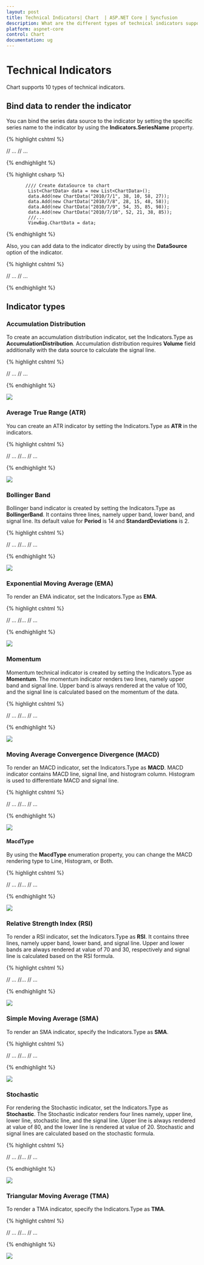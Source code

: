 ```yaml
---
layout: post
title: Technical Indicators| Chart  | ASP.NET Core | Syncfusion
description: What are the different types of technical indicators supported in Essential Chart for financial analysis.
platform: aspnet-core
control: Chart
documentation: ug
---
```


# Technical Indicators

Chart supports 10 types of technical indicators. 

## Bind data to render the indicator

You can bind the series data source to the indicator by setting the specific series name to the indicator by using the **Indicators.SeriesName** property.

{% highlight cshtml %}

<ej-chart id="chartContainer">
    // ...
    <e-chart-series>
        <e-series x-name="XDate" high="High" low="Low"open="Open" close="Close" name="Hilo" datasource="ViewBag.ChartData">
        </e-series>
    </e-chart-series>
    <e-indicators>
        <e-indicator series-name="Hilo"></e-indicator>
    </e-indicators>
    // ...
</ej-chart>

{% endhighlight %}

{% highlight csharp %}

           //// Create dataSource to chart
            List<ChartData> data = new List<ChartData>();
            data.Add(new ChartData("2010/7/1", 38, 10, 58, 27));
            data.Add(new ChartData("2010/7/8", 28, 15, 48, 58));
            data.Add(new ChartData("2010/7/9", 54, 35, 85, 98));
            data.Add(new ChartData("2010/7/10", 52, 21, 38, 85));
            ///...
            ViewBag.ChartData = data;

{% endhighlight %}

Also, you can add data to the indicator directly by using the **DataSource** option of the indicator.

{% highlight cshtml %}

<ej-chart id="chartContainer">
    // ...
    <e-indicators>
        <e-indicator x-name="XDate" high="High" low="Low"open="Open" close="Close" datasource="ViewBag.ChartData"></e-indicator>
    </e-indicators>
    // ...
</ej-chart>

{% endhighlight %}
	
## Indicator types

### Accumulation Distribution

To create an accumulation distribution indicator, set the Indicators.Type as **AccumulationDistribution**. Accumulation distribution requires **Volume** field additionally with the data source to calculate the signal line.

{% highlight cshtml %}

<ej-chart id="chartContainer">
    // ...
    <e-chart-series>
        <e-series x-name="XDate" high="High" low="Low"open="Open" close="Close" volume="Volume" name="Hilo" datasource="ViewBag.ChartData">
        </e-series>
    </e-chart-series>
    <e-indicators>
        <e-indicator type="AccumulationDistribution" series-name="Hilo"></e-indicator>
    </e-indicators>
    // ...
</ej-chart>

{% endhighlight %}

![](Technical-Indicators_images/Technical-Indicators_img1.png)


### Average True Range (ATR)

You can create an ATR indicator by setting the Indicators.Type as **ATR** in the indicators. 

{% highlight cshtml %}

<ej-chart id="chartContainer">
    // ...
    <e-chart-series>
        //...
    </e-chart-series>
    <e-indicators>
        <e-indicator type="ATR"></e-indicator>
    </e-indicators>
    // ...
</ej-chart>

{% endhighlight %}

![](Technical-Indicators_images/Technical-Indicators_img2.png)


### Bollinger Band 

Bollinger band indicator is created by setting the Indicators.Type as **BollingerBand**. It contains three lines, namely upper band, lower band, and signal line. Its default value for **Period** is 14 and **StandardDeviations** is 2.

{% highlight cshtml %}

<ej-chart id="chartContainer">
    // ...
    <e-chart-series>
        //...
    </e-chart-series>
    <e-indicators>
        <e-indicator type="BollingerBand"></e-indicator>
    </e-indicators>
    // ...
</ej-chart>

{% endhighlight %}

![](Technical-Indicators_images/Technical-Indicators_img3.png)


### Exponential Moving Average (EMA)

To render an EMA indicator, set the Indicators.Type as **EMA**.  

{% highlight cshtml %}

<ej-chart id="chartContainer">
    // ...
    <e-chart-series>
        //...
    </e-chart-series>
    <e-indicators>
        <e-indicator type="EMA"></e-indicator>
    </e-indicators>
    // ...
</ej-chart>

{% endhighlight %}

![](Technical-Indicators_images/Technical-Indicators_img4.png)

### Momentum 

Momentum technical indicator is created by setting the Indicators.Type as **Momentum**. The momentum indicator renders two lines, namely upper band and signal line. Upper band is always rendered at the value of 100, and the signal line is calculated based on the momentum of the data.

{% highlight cshtml %}

<ej-chart id="chartContainer">
    // ...
    <e-chart-series>
        //...
    </e-chart-series>
    <e-indicators>
        <e-indicator type="Momentum"></e-indicator>
    </e-indicators>
    // ...
</ej-chart>

{% endhighlight %}

![](Technical-Indicators_images/Technical-Indicators_img5.png)

### Moving Average Convergence Divergence (MACD)

To render an MACD indicator, set the Indicators.Type as **MACD**. MACD indicator contains MACD line, signal line, and histogram column. Histogram is used to differentiate MACD and signal line.

{% highlight cshtml %}

<ej-chart id="chartContainer">
    // ...
    <e-chart-series>
        //...
    </e-chart-series>
    <e-indicators>
        <e-indicator type="MACD"></e-indicator>
    </e-indicators>
    // ...
</ej-chart>

{% endhighlight %}

![](Technical-Indicators_images/Technical-Indicators_img6.png)

#### MacdType

By using the **MacdType** enumeration property, you can change the MACD rendering type to Line, Histogram, or Both. 

{% highlight cshtml %}

<ej-chart id="chartContainer">
    // ...
    <e-chart-series>
        //...
    </e-chart-series>
    <e-indicators>
        <e-indicator type="MACD" macd-type="Histogram"></e-indicator>
    </e-indicators>
    // ...
</ej-chart>

{% endhighlight %}

![](Technical-Indicators_images/Technical-Indicators_img7.png)

### Relative Strength Index (RSI)

To render a RSI indicator, set the Indicators.Type as **RSI**. It contains three lines, namely upper band, lower band, and signal line. Upper and lower bands are always rendered at value of 70 and 30, respectively and signal line is calculated based on the RSI formula.

{% highlight cshtml %}

<ej-chart id="chartContainer">
    // ...
    <e-chart-series>
        //...
    </e-chart-series>
    <e-indicators>
        <e-indicator type="RSI"></e-indicator>
    </e-indicators>
    // ...
</ej-chart>

{% endhighlight %}

![](Technical-Indicators_images/Technical-Indicators_img8.png)

### Simple Moving Average (SMA)

To render an SMA indicator, specify the Indicators.Type as **SMA**.  

{% highlight cshtml %}

<ej-chart id="chartContainer">
    // ...
    <e-chart-series>
        //...
    </e-chart-series>
    <e-indicators>
        <e-indicator type="SMA"></e-indicator>
    </e-indicators>
    // ...
</ej-chart>

{% endhighlight %}

![](Technical-Indicators_images/Technical-Indicators_img9.png)


### Stochastic 

For rendering the Stochastic indicator, set the Indicators.Type as **Stochastic**. The Stochastic indicator renders four lines namely, upper line, lower line, stochastic line, and the signal line. Upper line is always rendered at value of 80, and the lower line is rendered at value of 20. Stochastic and signal lines are calculated based on the stochastic formula.

{% highlight cshtml %}

<ej-chart id="chartContainer">
    // ...
    <e-chart-series>
        //...
    </e-chart-series>
    <e-indicators>
        <e-indicator type="Stochastic"></e-indicator>
    </e-indicators>
    // ...
</ej-chart>

{% endhighlight %}

![](Technical-Indicators_images/Technical-Indicators_img10.png)

### Triangular Moving Average (TMA)

To render a TMA indicator, specify the Indicators.Type as **TMA**. 

{% highlight cshtml %}

<ej-chart id="chartContainer">
    // ...
    <e-chart-series>
        //...
    </e-chart-series>
    <e-indicators>
        <e-indicator type="TMA"></e-indicator>
    </e-indicators>
    // ...
</ej-chart>

{% endhighlight %}

![](Technical-Indicators_images/Technical-Indicators_img11.png)
